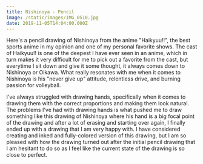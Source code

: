 ```yaml
---
title: Nishinoya - Pencil
image: /static/images/IMG_0510.jpg
date: 2019-11-05T14:04:00.000Z
---
```


Here's a pencil drawing of Nishinoya from the anime "Haikyuu!!", the best sports anime in my opinion and one of my personal favorite shows. The cast of Haikyuu!! is one of the deepest I have ever seen in an anime, which in turn makes it very difficult for me to pick out a favorite from the cast, but everytime I sit down and give it some thought, it always comes down to Nishinoya or Oikawa. What really resonates with me when it comes to Nishinoya is his "never give up" attitude, relentless drive, and burning passion for volleyball.

I've always struggled with drawing hands, specifically when it comes to drawing them with the correct proportions and making them look natural. The problems I've had with drawing hands is what pushed me to draw something like this drawing of Nishinoya where his hand is a big focal point of the drawing and after a lot of erasing and starting over again, I finally ended up with a drawing that I am very happy with. I have considered creating and inked and fully-colored version of this drawing, but I am so pleased with how the drawing turned out after the initial pencil drawing that I am hesitant to do so as I feel like the current state of the drawing is so close to perfect.
